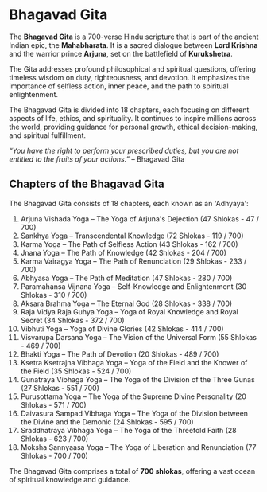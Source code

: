 # Bhagavad Gita

The **Bhagavad Gita** is a 700-verse Hindu scripture that is part of the ancient Indian epic, the **Mahabharata**. It is a sacred dialogue between **Lord Krishna** and the warrior prince **Arjuna**, set on the battlefield of **Kurukshetra**.

The Gita addresses profound philosophical and spiritual questions, offering timeless wisdom on duty, righteousness, and devotion. It emphasizes the importance of selfless action, inner peace, and the path to spiritual enlightenment.

The Bhagavad Gita is divided into 18 chapters, each focusing on different aspects of life, ethics, and spirituality. It continues to inspire millions across the world, providing guidance for personal growth, ethical decision-making, and spiritual fulfillment.

*“You have the right to perform your prescribed duties, but you are not entitled to the fruits of your actions.”* – Bhagavad Gita


## Chapters of the Bhagavad Gita
The Bhagavad Gita consists of 18 chapters, each known as an 'Adhyaya':
1. Arjuna Vishada Yoga – The Yoga of Arjuna's Dejection (47 Shlokas -  47 / 700)
2. Sankhya Yoga – Transcendental Knowledge (72 Shlokas -  119 / 700)
3. Karma Yoga – The Path of Selfless Action (43 Shlokas -  162 / 700)
4. Jnana Yoga – The Path of Knowledge (42 Shlokas -  204 / 700)
5. Karma Vairagya Yoga – The Path of Renunciation (29 Shlokas -  233 / 700)
6. Abhyasa Yoga – The Path of Meditation (47 Shlokas -  280 / 700)
7. Paramahansa Vijnana Yoga – Self-Knowledge and Enlightenment (30 Shlokas -  310 / 700)
8. Aksara Brahma Yoga – The Eternal God (28 Shlokas -  338 / 700)
9. Raja Vidya Raja Guhya Yoga – Yoga of Royal Knowledge and Royal Secret (34 Shlokas -  372 / 700)
10. Vibhuti Yoga – Yoga of Divine Glories (42 Shlokas -  414 / 700)
11. Visvarupa Darsana Yoga – The Vision of the Universal Form (55 Shlokas -  469 / 700)
12. Bhakti Yoga – The Path of Devotion (20 Shlokas -  489 / 700)
13. Ksetra Ksetrajna Vibhaga Yoga – Yoga of the Field and the Knower of the Field (35 Shlokas -  524 / 700)
14. Gunatraya Vibhaga Yoga – The Yoga of the Division of the Three Gunas (27 Shlokas -  551 / 700)
15. Purusottama Yoga – The Yoga of the Supreme Divine Personality (20 Shlokas -  571 / 700)
16. Daivasura Sampad Vibhaga Yoga – The Yoga of the Division between the Divine and the Demonic (24 Shlokas -  595 / 700)
17. Sraddhatraya Vibhaga Yoga – The Yoga of the Threefold Faith (28 Shlokas -  623 / 700)
18. Moksha Sannyaasa Yoga – The Yoga of Liberation and Renunciation (77 Shlokas -  700 / 700)

The Bhagavad Gita comprises a total of **700 shlokas**, offering a vast ocean of spiritual knowledge and guidance.

